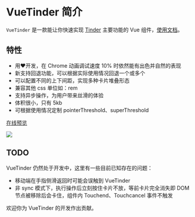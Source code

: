 # VueTinder 简介

`VueTinder` 是一款能让你快速实现 [Tinder](https://tinder.com) 主要功能的 Vue 组件，[使用文档](https://shanlh.github.io/vue-tinder)。

## 特性

- 用❤️开发，在 Chrome 动画调试速度 10% 时依然能有出色并自然的表现
- 新支持回退功能，可以根据实际使用情况回退一个或多个
- 可以配置不同的上下间距，实现多种卡片堆叠形态
- 兼容其他 css 单位如：rem
- 支持异步操作，为用户带来丝滑的体验
- 体积很小，只有 5kb
- 可根据使用情况定制 pointerThreshold、superThreshold

[在线预览](https://codesandbox.io/s/vue-template-by7qi)

![](https://raw.githubusercontent.com/shanlh/vue-tinder/master/.gitbook/assets/ping-mu-lu-zhi-2019101713.19.47-2.gif)

## TODO

VueTinder 仍然处于开发中，这里有一些目前已知存在的问题：

- 移动端在手指侧滑返回时可能会误触到 VueTinder
- 非 sync 模式下，执行操作后立刻按住卡片不放，等前卡片完全消失即 DOM 节点被移除后会卡住，组件内 Touchend、Touchcancel 事件不触发

欢迎你为 VueTinder 的开发作出贡献。